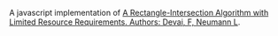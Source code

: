 A javascript implementation of [A Rectangle-Intersection Algorithm with Limited Resource Requirements. Authors: Devai, F, Neumann L](http://ieeexplore.ieee.org/xpl/articleDetails.jsp?arnumber=5578313).
